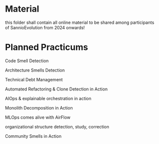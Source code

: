 # Material
this folder shall contain all online material to be shared among participants of SannioEvolution from 2024 onwards!


# Planned Practicums

Code Smell Detection 

Architecture Smells Detection

Technical Debt Management

Automated Refactoring & Clone Detection in Action

AIOps & explainable orchestration in action

Monolith Decomposition in Action

MLOps comes alive with AirFlow

organizational structure detection, study, correction

Community Smells in Action

